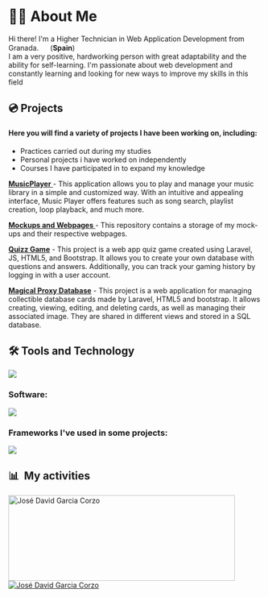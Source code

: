 <h1>👨‍🦲 About Me</h1>

Hi there! I'm a Higher Technician in Web Application Development from Granada. <img src="https://user-images.githubusercontent.com/108841509/227047690-8b8c901b-e00c-4de5-802f-5f74e0850d18.png" width="15"> (<b>Spain</b>)<br> 
I am a very positive, hardworking person with great adaptability and the ability for self-learning. 
I'm passionate about web development and constantly learning and looking for new ways to improve my skills in this field

<h2>💿 Projects</h2>

<h4>Here you will find a variety of projects I have been working on, including:</h4>
<ul>
<li>Practices carried out during my studies</li>
<li>Personal projects i have worked on independently</li>
<li>Courses I have participated in to expand my knowledge</li>
</ul>

<a href="https://github.com/ATOJ5/MusicPlayer"> <b>MusicPlayer</b> </a> - This application allows you to play and manage your music library in a simple and customized way. With an intuitive and appealing interface, Music Player offers features such as song search, playlist creation, loop playback, and much more.

<a href="https://github.com/jdgc5/Mockups-and-Webpages"> <b>Mockups and Webpages</b> </a> - This repository contains a storage of my mock-ups and their respective webpages.

<a href="https://github.com/jdgc5/QuizzGame"><b>Quizz Game</b></a> - This project is a web app quiz game created using Laravel, JS, HTML5, and Bootstrap. It allows you to create your own database with questions and answers. Additionally, you can track your gaming history by logging in with a user account.

<a href="https://github.com/jdgc5/MagicalProxyDatabase"><b>Magical Proxy Database</b></a> - This project is a web application for managing collectible database cards made by Laravel, HTML5 and bootstrap. It allows creating, viewing, editing, and deleting cards, as well as managing their associated image. They are shared in different views and stored in a SQL database.

<h2>🛠️ Tools and Technology</h2>
  <a href="https://skillicons.dev">
    <img src="https://skillicons.dev/icons?i=html,css,js,python,php,java,wordpress,c#,sql" />
  </a>

</div>

<h3>Software:</h3>
  <a href="https://skillicons.dev">
    <img src="https://skillicons.dev/icons?i=docker,vscode,visualstudio,postman,git,gitlab,github" />
  </a>

<h3>Frameworks I've used in some projects:</h3>
  <a href="https://skillicons.dev">
    <img src="https://skillicons.dev/icons?i=flask,bootstrap,angular,laravel,electron,dotnet,nodejs,unity" />
  </a>

<div>

  ## 📊 &nbsp;My activities
  <a href="https://github.com/jdgc5">
    <img width=450 height=170 align="center" alt="José David Garcia Corzo" src="https://github-readme-stats.vercel.app/api?username=jdgc5&theme=algolia&show_icons=true&bg_color=0D1117&hide_border=true&count_private=true" />
  </a>
  <a href="[https://github.com/jdgc5](https://github.com/jdgc5)">
    <img align="center" alt="José David Garcia Corzo" src="https://github-readme-stats.vercel.app/api/top-langs/?username=jdgc5&theme=algolia&layout=compact&bg_color=0D1117&hide_border=true&count_private=true" />
  </a>
<br>
  <br>
</div>


